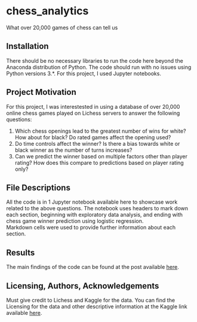 # chess_analytics
What over 20,000 games of chess can tell us

## Installation <a name="installation"></a>

There should be no necessary libraries to run the code here beyond the Anaconda distribution of Python.  The code should run with no issues using Python versions 3.*.
For this project, I used Jupyter notebooks.

## Project Motivation<a name="motivation"></a>

For this project, I was interestested in using a database of over 20,000 online chess games played on Lichess servers to answer the following questions:

1. Which chess openings lead to the greatest number of wins for white? How about for black? Do rated games affect the opening used?
2. Do time controls affect the winner? Is there a bias towards white or black winner as the number of turns increases?
3. Can we predict the winner based on multiple factors other than player rating? How does this compare to predictions based on player rating only?

## File Descriptions <a name="files"></a>

All the code is in 1 Jupyter notebook available here to showcase work related to the above questions.  The notebook uses headers to mark down each section, beginning
with exploratory data analysis, and ending with chess game winner prediction using logistic regression.  
Markdown cells were used to provide further information about each section.


## Results<a name="results"></a>

The main findings of the code can be found at the post available [here](https://rbernas.medium.com/chess-analytics-40d9bafe6559).

## Licensing, Authors, Acknowledgements<a name="licensing"></a>

Must give credit to Lichess and Kaggle for the data.  You can find the Licensing for the data and other descriptive information at the Kaggle link available [here](https://www.kaggle.com/datasnaek/chess).   
